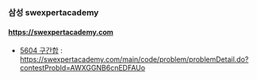 ### 삼성 swexpertacademy

#### https://swexpertacademy.com

- [5604 구간합](./swexpert5604.cpp) : https://swexpertacademy.com/main/code/problem/problemDetail.do?contestProbId=AWXGGNB6cnEDFAUo

